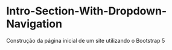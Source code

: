 # Intro-Section-With-Dropdown-Navigation
 Construção da página inicial de um site utilizando o Bootstrap 5
